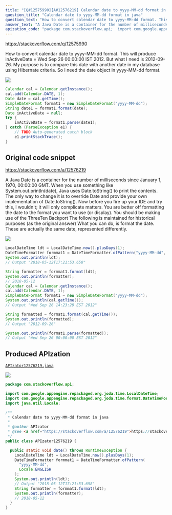 ```yaml
---
title: "[Q#12575990][A#12576219] Calendar date to yyyy-MM-dd format in java"
question_title: "Calendar date to yyyy-MM-dd format in java"
question_text: "How to convert calendar date to yyyy-MM-dd format. This will produce inActiveDate = Wed Sep 26 00:00:00 IST 2012. But what I need is 2012-09-26. My purpose is to compare this date with another date in my database using Hibernate criteria. So I need the date object in yyyy-MM-dd format."
answer_text: "A Java Date is a container for the number of milliseconds since January 1, 1970, 00:00:00 GMT. When you use something like System.out.println(date), Java uses Date.toString() to print the contents. The only way to change it is to override Date and provide your own implementation of Date.toString().  Now before you fire up your IDE and try this, I wouldn't; it will only complicate matters. You are better off formatting the date to the format you want to use (or display). You should be making use of the ThreeTen Backport The following is maintained for historical purposes (as the original answer) What you can do, is format the date. These are actually the same date, represented differently."
apization_code: "package com.stackoverflow.api;  import com.google.appengine.repackaged.org.joda.time.LocalDateTime; import com.google.appengine.repackaged.org.joda.time.format.DateTimeFormatter; import java.util.Locale;  /**  * Calendar date to yyyy-MM-dd format in java  *  * @author APIzator  * @see <a href=\"https://stackoverflow.com/a/12576219\">https://stackoverflow.com/a/12576219</a>  */ public class APIzator12576219 {    public static void date() throws RuntimeException {     LocalDateTime ldt = LocalDateTime.now().plusDays(1);     DateTimeFormatter formmat1 = DateTimeFormatter.ofPattern(       \"yyyy-MM-dd\",       Locale.ENGLISH     );     System.out.println(ldt);     // Output \"2018-05-12T17:21:53.658\"     String formatter = formmat1.format(ldt);     System.out.println(formatter);     // 2018-05-12   } }"
---
```


https://stackoverflow.com/q/12575990

How to convert calendar date to yyyy-MM-dd format.
This will produce inActiveDate = Wed Sep 26 00:00:00 IST 2012. But what I need is 2012-09-26. My purpose is to compare this date with another date in my database using Hibernate criteria. So I need the date object in yyyy-MM-dd format.


<div class="code-logo"><img src="/stackoverflow.png" /></div>

```java
Calendar cal = Calendar.getInstance();
cal.add(Calendar.DATE, 1);
Date date = cal.getTime();             
SimpleDateFormat format1 = new SimpleDateFormat("yyyy-MM-dd");
String date1 = format1.format(date);            
Date inActiveDate = null;
try {
    inActiveDate = format1.parse(date1);
} catch (ParseException e1) {
    // TODO Auto-generated catch block
    e1.printStackTrace();
}
```


## Original code snippet

https://stackoverflow.com/a/12576219

A Java Date is a container for the number of milliseconds since January 1, 1970, 00:00:00 GMT.
When you use something like System.out.println(date), Java uses Date.toString() to print the contents.
The only way to change it is to override Date and provide your own implementation of Date.toString().  Now before you fire up your IDE and try this, I wouldn&#x27;t; it will only complicate matters. You are better off formatting the date to the format you want to use (or display).
You should be making use of the ThreeTen Backport
The following is maintained for historical purposes (as the original answer)
What you can do, is format the date.
These are actually the same date, represented differently.

<div class="code-logo"><img src="/stackoverflow.png" /></div>

```java
LocalDateTime ldt = LocalDateTime.now().plusDays(1);
DateTimeFormatter formmat1 = DateTimeFormatter.ofPattern("yyyy-MM-dd", Locale.ENGLISH);
System.out.println(ldt);
// Output "2018-05-12T17:21:53.658"

String formatter = formmat1.format(ldt);
System.out.println(formatter);
// 2018-05-12
Calendar cal = Calendar.getInstance();
cal.add(Calendar.DATE, 1);
SimpleDateFormat format1 = new SimpleDateFormat("yyyy-MM-dd");
System.out.println(cal.getTime());
// Output "Wed Sep 26 14:23:28 EST 2012"

String formatted = format1.format(cal.getTime());
System.out.println(formatted);
// Output "2012-09-26"

System.out.println(format1.parse(formatted));
// Output "Wed Sep 26 00:00:00 EST 2012"
```

## Produced APIzation

[`APIzator12576219.java`](https://github.com/pasqualesalza/apization-temp-data/raw/master/search/APIzator12576219.java)

<div class="code-logo"><img src="/apizator.png" /></div>

```java
package com.stackoverflow.api;

import com.google.appengine.repackaged.org.joda.time.LocalDateTime;
import com.google.appengine.repackaged.org.joda.time.format.DateTimeFormatter;
import java.util.Locale;

/**
 * Calendar date to yyyy-MM-dd format in java
 *
 * @author APIzator
 * @see <a href="https://stackoverflow.com/a/12576219">https://stackoverflow.com/a/12576219</a>
 */
public class APIzator12576219 {

  public static void date() throws RuntimeException {
    LocalDateTime ldt = LocalDateTime.now().plusDays(1);
    DateTimeFormatter formmat1 = DateTimeFormatter.ofPattern(
      "yyyy-MM-dd",
      Locale.ENGLISH
    );
    System.out.println(ldt);
    // Output "2018-05-12T17:21:53.658"
    String formatter = formmat1.format(ldt);
    System.out.println(formatter);
    // 2018-05-12
  }
}

```